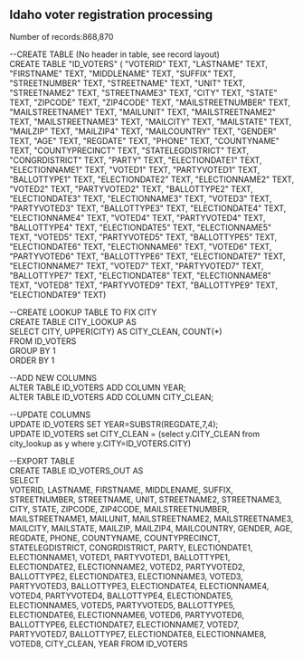 ## Idaho voter registration processing

Number of records:868,870 


--CREATE TABLE (No header in table, see record layout)  
CREATE TABLE "ID_VOTERS" ( 
"VOTERID"        	TEXT,
"LASTNAME"        	TEXT,
"FIRSTNAME"        	TEXT,
"MIDDLENAME"        	TEXT,
"SUFFIX"        	TEXT,
"STREETNUMBER"        	TEXT,
"STREETNAME"        	TEXT,
"UNIT"        		TEXT,
"STREETNAME2"        	TEXT,
"STREETNAME3"        	TEXT,
"CITY"        		TEXT,
"STATE"        		TEXT,
"ZIPCODE"        	TEXT,
"ZIP4CODE"        	TEXT,
"MAILSTREETNUMBER" 	TEXT,
"MAILSTREETNAME1"  	TEXT,
"MAILUNIT"        	TEXT,
"MAILSTREETNAME2"  	TEXT,
"MAILSTREETNAME3"  	TEXT,
"MAILCITY"        	TEXT,
"MAILSTATE"        	TEXT,
"MAILZIP"      		TEXT,
"MAILZIP4"     		TEXT,
"MAILCOUNTRY"       	TEXT,
"GENDER"        	TEXT,
"AGE"        		TEXT,
"REGDATE"     		TEXT,
"PHONE"      		TEXT,
"COUNTYNAME"        	TEXT,
"COUNTYPRECINCT"       	TEXT,
"STATELEGDISTRICT"      TEXT,
"CONGRDISTRICT"        	TEXT,
"PARTY"        		TEXT,
"ELECTIONDATE1"        	TEXT,
"ELECTIONNAME1"        	TEXT,
"VOTED1"        	TEXT,
"PARTYVOTED1"        	TEXT,
"BALLOTTYPE1"        	TEXT,
"ELECTIONDATE2"        	TEXT,
"ELECTIONNAME2"        	TEXT,
"VOTED2"        	TEXT,
"PARTYVOTED2"        	TEXT,
"BALLOTTYPE2"        	TEXT,
"ELECTIONDATE3"        	TEXT,
"ELECTIONNAME3"        	TEXT,
"VOTED3"        	TEXT,
"PARTYVOTED3"        	TEXT,
"BALLOTTYPE3"        	TEXT,
"ELECTIONDATE4"        	TEXT,
"ELECTIONNAME4"        	TEXT,
"VOTED4"        	TEXT,
"PARTYVOTED4"        	TEXT,
"BALLOTTYPE4"        	TEXT,
"ELECTIONDATE5"        	TEXT,
"ELECTIONNAME5"        	TEXT,
"VOTED5"        	TEXT,
"PARTYVOTED5"        	TEXT,
"BALLOTTYPE5"        	TEXT,
"ELECTIONDATE6"        	TEXT,
"ELECTIONNAME6"        	TEXT,
"VOTED6"        	TEXT,
"PARTYVOTED6"        	TEXT,
"BALLOTTYPE6"        	TEXT,
"ELECTIONDATE7"        	TEXT,
"ELECTIONNAME7"        	TEXT,
"VOTED7"        	TEXT,
"PARTYVOTED7"        	TEXT,
"BALLOTTYPE7"        	TEXT,
"ELECTIONDATE8"        	TEXT,
"ELECTIONNAME8"        	TEXT,
"VOTED8"        	TEXT,
"PARTYVOTED9"        	TEXT,
"BALLOTTYPE9"        	TEXT,
"ELECTIONDATE9"        	TEXT)  

--CREATE LOOKUP TABLE TO FIX CITY  
CREATE TABLE CITY_LOOKUP AS   
SELECT CITY, UPPER(CITY) AS CITY_CLEAN, COUNT(*)  
FROM ID_VOTERS  
GROUP BY 1  
ORDER BY 1  

--ADD NEW COLUMNS  
ALTER TABLE ID_VOTERS ADD COLUMN YEAR;  
ALTER TABLE ID_VOTERS ADD COLUMN CITY_CLEAN;  

--UPDATE COLUMNS  
UPDATE ID_VOTERS SET YEAR=SUBSTR(REGDATE,7,4);  
UPDATE ID_VOTERS set CITY_CLEAN = (select y.CITY_CLEAN from city_lookup as y where y.CITY=ID_VOTERS.CITY)  

--EXPORT TABLE  
CREATE TABLE ID_VOTERS_OUT AS  
SELECT  
VOTERID, LASTNAME, FIRSTNAME, MIDDLENAME, SUFFIX, STREETNUMBER, STREETNAME, UNIT, STREETNAME2, STREETNAME3, CITY, STATE, ZIPCODE, ZIP4CODE, MAILSTREETNUMBER,
MAILSTREETNAME1, MAILUNIT, MAILSTREETNAME2, MAILSTREETNAME3, MAILCITY, MAILSTATE, MAILZIP, MAILZIP4, MAILCOUNTRY, GENDER, AGE, REGDATE, PHONE, COUNTYNAME, COUNTYPRECINCT,
STATELEGDISTRICT, CONGRDISTRICT, PARTY, ELECTIONDATE1, ELECTIONNAME1, VOTED1, PARTYVOTED1, BALLOTTYPE1, ELECTIONDATE2, ELECTIONNAME2, VOTED2, PARTYVOTED2, BALLOTTYPE2, ELECTIONDATE3, ELECTIONNAME3, VOTED3, PARTYVOTED3, BALLOTTYPE3, ELECTIONDATE4, ELECTIONNAME4, VOTED4, PARTYVOTED4, BALLOTTYPE4, ELECTIONDATE5, ELECTIONNAME5, VOTED5, 
PARTYVOTED5, BALLOTTYPE5, ELECTIONDATE6, ELECTIONNAME6, VOTED6, PARTYVOTED6, BALLOTTYPE6, ELECTIONDATE7, ELECTIONNAME7, VOTED7, PARTYVOTED7, BALLOTTYPE7, ELECTIONDATE8, ELECTIONNAME8, VOTED8, CITY_CLEAN, YEAR FROM ID_VOTERS
